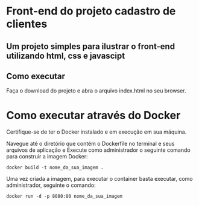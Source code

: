 # Front-end do projeto cadastro de clientes

Um projeto simples para ilustrar o front-end utilizando html, css e javascipt
---
## Como executar

Faça o download do projeto e abra o arquivo index.html no seu browser.

# Como executar através do Docker

Certifique-se de ter o Docker instalado e em execução em sua máquina.

Navegue até o diretório que contém o Dockerfile no terminal e seus arquivos de aplicação e Execute como administrador o seguinte comando para construir a imagem Docker:

```
docker build -t nome_da_sua_imagem .
````

Uma vez criada a imagem, para executar o container basta executar, como administrador, seguinte o comando:
```
docker run -d -p 8080:80 nome_da_sua_imagem
```